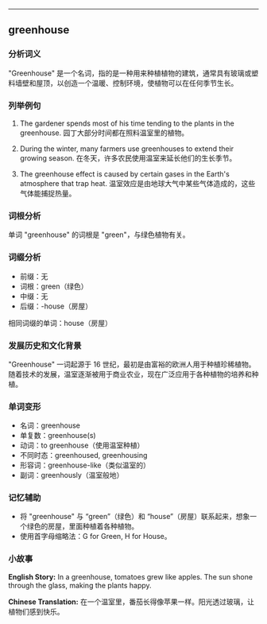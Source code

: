 
---------------
## greenhouse
### 分析词义
"Greenhouse" 是一个名词，指的是一种用来种植植物的建筑，通常具有玻璃或塑料墙壁和屋顶，以创造一个温暖、控制环境，使植物可以在任何季节生长。

### 列举例句
1. The gardener spends most of his time tending to the plants in the greenhouse.
   园丁大部分时间都在照料温室里的植物。

2. During the winter, many farmers use greenhouses to extend their growing season.
   在冬天，许多农民使用温室来延长他们的生长季节。

3. The greenhouse effect is caused by certain gases in the Earth's atmosphere that trap heat.
   温室效应是由地球大气中某些气体造成的，这些气体能捕捉热量。

### 词根分析
单词 "greenhouse" 的词根是 "green"，与绿色植物有关。

### 词缀分析
- 前缀：无
- 词根：green（绿色）
- 中缀：无
- 后缀：-house（房屋）

相同词缀的单词：house（房屋）

### 发展历史和文化背景
"Greenhouse" 一词起源于 16 世纪，最初是由富裕的欧洲人用于种植珍稀植物。随着技术的发展，温室逐渐被用于商业农业，现在广泛应用于各种植物的培养和种植。

### 单词变形
- 名词：greenhouse
- 单复数：greenhouse(s)
- 动词：to greenhouse（使用温室种植）
- 不同时态：greenhoused, greenhousing
- 形容词：greenhouse-like（类似温室的）
- 副词：greenhously（温室般地）

### 记忆辅助
- 将 "greenhouse" 与 “green”（绿色）和 “house”（房屋）联系起来，想象一个绿色的房屋，里面种植着各种植物。
- 使用首字母缩略法：G for Green, H for House。

### 小故事
**English Story:**
In a greenhouse, tomatoes grew like apples. The sun shone through the glass, making the plants happy.

**Chinese Translation:**
在一个温室里，番茄长得像苹果一样。阳光透过玻璃，让植物们感到快乐。

